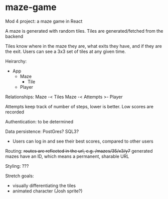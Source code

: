 # maze-game
Mod 4 project: a maze game in React

A maze is generated with random tiles. Tiles are generated/fetched from the backend

Tiles know where in the maze they are, what exits they have, and if they are the exit. Users can see a 3x3 set of tiles at any given time.

Heirarchy:
  * App
    * Maze
      * Tile
    * Player
    
Relationships: 
Maze -< Tiles
Maze -< Attempts >- Player

Attempts keep track of number of steps, lower is better. Low scores are recorded

Authentication: to be determined

Data persistence: PostGres? SQL3?
  * Users can log in and see their best scores, compared to other users

Routing: ~~routes are reflected in the url, e.g. /mazes/35/x3/y7~~
  generated mazes have an ID, which means a permanent, sharable URL

Styling: ???

Stretch goals: 
  * visually differentiating the tiles
  * animated character (Josh sprite?)
